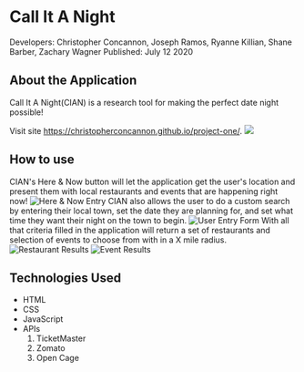 # Call It A Night
Developers: Christopher Concannon, Joseph Ramos, Ryanne Killian, Shane Barber, Zachary Wagner
Published: July 12 2020

## About the Application
Call It A Night(CIAN) is a research tool for making the perfect date night possible!

Visit site https://christopherconcannon.github.io/project-one/.
![](./assets/images/screenshot.png)

## How to use
CIAN's Here & Now button will let the application get the user's location and present them with local restaurants and events that are happening right now!
![Here & Now Entry](./assets/images/HereNow.jpg)
CIAN also allows the user to do a custom search by entering their local town, set the date they are planning for, and set what time they want their night on the town to begin.
![User Entry Form](./assets/images/FormEntry.jpeg)
With all that criteria filled in the application will return a set of restaurants and selection of events to choose from with in a X mile radius.
![Restaurant Results](./assets/images/ResultRestaurant.png)
![Event Results](./assets/images/ResultEvent.png)

## Technologies Used
- HTML
- CSS
- JavaScript
- APIs
    1. TicketMaster
    2. Zomato
    3. Open Cage